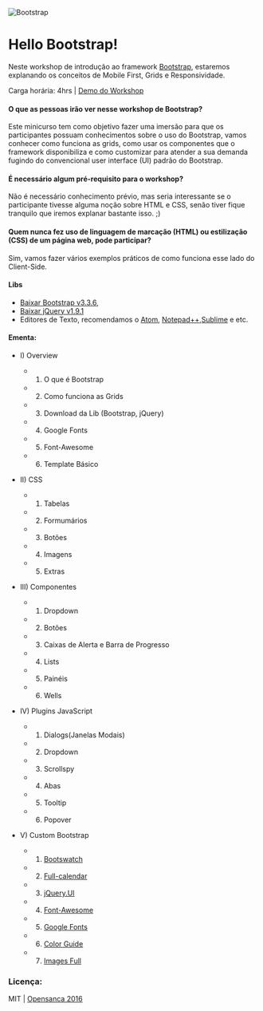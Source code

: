 ![Bootstrap](http://www.designer-daily.com/wp-content/uploads/2013/05/bootstrap.jpg)

# Hello Bootstrap!
Neste workshop de introdução ao framework [Bootstrap](www.getbootstrap.com), estaremos explanando os conceitos de Mobile First, Grids e Responsividade.

Carga horária: 4hrs | [Demo do Workshop](http://www.cristofersousa.com.br/ifsp/radioApp.html#)

#### O que as pessoas irão ver nesse workshop de Bootstrap?

Este minicurso tem como objetivo fazer uma imersão para que os participantes possuam conhecimentos sobre o uso do Bootstrap, vamos conhecer como funciona as grids, como usar os componentes que o framework disponibiliza e como customizar para atender a sua demanda fugindo do convencional user interface (UI) padrão do Bootstrap.

#### É necessário algum pré-requisito para o workshop? 

Não é necessário conhecimento prévio, mas seria interessante se o participante tivesse alguma noção sobre HTML e CSS, senão tiver fique tranquilo que iremos explanar bastante isso. ;) 

#### Quem nunca fez uso de linguagem de marcação (HTML) ou estilização (CSS) de um página web, pode participar?  

Sim, vamos fazer vários exemplos práticos de como funciona esse lado do Client-Side.

#### Libs

- [Baixar Bootstrap v3.3.6](http://www.getbootstrap.com), 
- [Baixar jQuery v1.9.1](https://developers.google.com/speed/libraries/#jquery)
- Editores de Texto, recomendamos o [Atom](https://atom.io/), [Notepad++](https://notepad-plus-plus.org/download/v6.9.2.html),[Sublime](https://www.sublimetext.com/) e etc. 


#### Ementa:

- I) Overview
  - 1. O que é Bootstrap
  - 2. Como funciona as Grids
  - 3. Download da Lib (Bootstrap, jQuery)
  - 4. Google Fonts
  - 5. Font-Awesome
  - 6. Template Básico

- II) CSS
  - 1. Tabelas
  - 2. Formumários
  - 3. Botões
  - 4. Imagens
  - 5. Extras

- III) Componentes
  - 1. Dropdown
  - 2. Botões
  - 3. Caixas de Alerta e Barra de Progresso
  - 4. Lists 
  - 5. Painéis
  - 6. Wells

- IV) Plugins JavaScript
  - 1. Dialogs(Janelas Modais)
  - 2. Dropdown
  - 3. Scrollspy
  - 4. Abas
  - 5. Tooltip
  - 6. Popover

 - V) Custom Bootstrap
   - 1. [Bootswatch](https://bootswatch.com/)
   - 2. [Full-calendar](http://fullcalendar.io/)
   - 3. [jQuery.UI](https://jqueryui.com/) 
   - 4. [Font-Awesome](http://fontawesome.io/)
   - 5. [Google Fonts](https://www.google.com/fonts/specimen/Open+Sans)
   - 6. [Color Guide](https://colordrop.io/)
   - 7. [Images Full](https://unsplash.com/)

### Licença:
MIT | [Opensanca 2016](www.opensanca.com.br)
